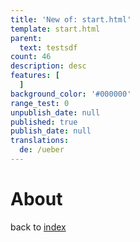 ```yaml
---
title: 'New of: start.html'
template: start.html
parent:
  text: testsdf
count: 46
description: desc
features: [
  ]
background_color: '#000000'
range_test: 0
unpublish_date: null
published: true
publish_date: null
translations:
  de: /ueber
---
```


# About

back to [index](/)

